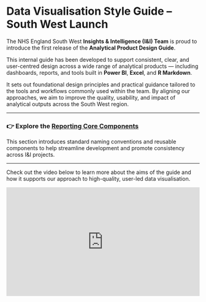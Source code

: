 # Data Visualisation Style Guide – South West Launch

The NHS England South West **Insights & Intelligence (I&I) Team** is proud to introduce the first release of the **Analytical Product Design Guide**.

This internal guide has been developed to support consistent, clear, and user-centred design across a wide range of analytical products — including dashboards, reports, and tools built in **Power BI**, **Excel**, and **R Markdown**.

It sets out foundational design principles and practical guidance tailored to the tools and workflows commonly used within the team. By aligning our approaches, we aim to improve the quality, usability, and impact of analytical outputs across the South West region.

---

### 👉 Explore the [Reporting Core Components](reporting_corecomponents/index.md)

This section introduces standard naming conventions and reusable components to help streamline development and promote consistency across I&I projects.

---

Check out the video below to learn more about the aims of the guide and how it supports our approach to high-quality, user-led data visualisation.
<br>

<div style="padding:56.25% 0 0 0;position:relative;">
  <iframe src="https://player.vimeo.com/video/946241368?badge=0&amp;autopause=0&amp;player_id=0&amp;app_id=58479" frameborder="0" allow="autoplay; fullscreen; picture-in-picture; clipboard-write" style="position:absolute;top:0;left:0;width:100%;height:100%;" title="Analytical Product Design Guide launch – South West"></iframe>
</div>
<script src="https://player.vimeo.com/api/player.js"></script>
